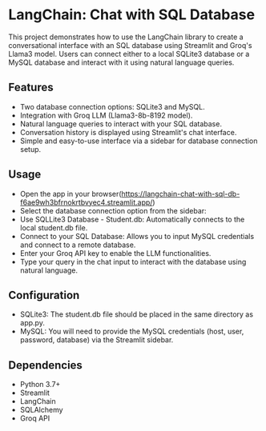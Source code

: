 # LangChain: Chat with SQL Database

This project demonstrates how to use the LangChain library to create a conversational interface with an SQL database using Streamlit and Groq's Llama3 model. Users can connect either to a local SQLite3 database or a MySQL database and interact with it using natural language queries.

## Features
- Two database connection options: SQLite3 and MySQL.
- Integration with Groq LLM (Llama3-8b-8192 model).
- Natural language queries to interact with your SQL database.
- Conversation history is displayed using Streamlit's chat interface.
- Simple and easy-to-use interface via a sidebar for database connection setup.

## Usage
- Open the app in your browser(https://langchain-chat-with-sql-db-f6ae9wh3bfrnokrtbvyec4.streamlit.app/)
- Select the database connection option from the sidebar:
- Use SQLLite3 Database - Student.db: Automatically connects to the local student.db file.
- Connect to your SQL Database: Allows you to input MySQL credentials and connect to a remote database.
- Enter your Groq API key to enable the LLM functionalities.
- Type your query in the chat input to interact with the database using natural language.


## Configuration
- SQLite3: The student.db file should be placed in the same directory as app.py.
- MySQL: You will need to provide the MySQL credentials (host, user, password, database) via the Streamlit sidebar.

## Dependencies
- Python 3.7+
- Streamlit
- LangChain
- SQLAlchemy
- Groq API
